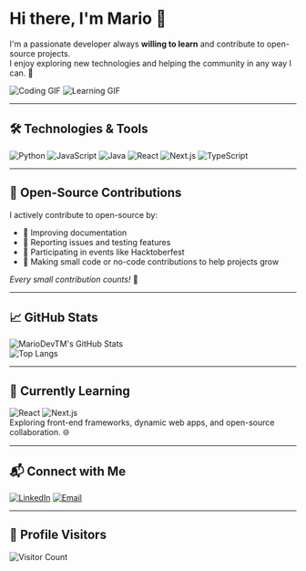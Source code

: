 # Hi there, I'm Mario 👋

I'm a passionate developer always **willing to learn** and contribute to open-source projects.  
I enjoy exploring new technologies and helping the community in any way I can. 🌱

![Coding GIF](https://media.giphy.com/media/26BRuo6sLetdllPAQ/giphy.gif)
![Learning GIF](https://media.giphy.com/media/l41lI4bYmcsPJX9Go/giphy.gif)


---

## 🛠️ Technologies & Tools

![Python](https://img.shields.io/badge/-Python-3776AB?style=flat&logo=python) 
![JavaScript](https://img.shields.io/badge/-JavaScript-323330?style=flat&logo=javascript) 
![Java](https://img.shields.io/badge/-Java-F89820?style=flat&logo=java) 
![React](https://img.shields.io/badge/-React-61DAFB?style=flat&logo=react) 
![Next.js](https://img.shields.io/badge/-Next.js-000000?style=flat&logo=next.js)
![TypeScript](https://img.shields.io/badge/-TypeScript-3178C6?style=flat&logo=typescript)

---

## 🌱 Open-Source Contributions

I actively contribute to open-source by:  
- 📝 Improving documentation  
- 🐞 Reporting issues and testing features  
- 🎉 Participating in events like Hacktoberfest  
- 🌟 Making small code or no-code contributions to help projects grow  

*Every small contribution counts!* 💪

---

## 📈 GitHub Stats

![MarioDevTM's GitHub Stats](https://github-readme-stats.vercel.app/api?username=MarioDevTM&show_icons=true&theme=radical)  
![Top Langs](https://github-readme-stats.vercel.app/api/top-langs/?username=MarioDevTM&layout=compact&theme=radical)

---

## 🎯 Currently Learning

![React](https://img.shields.io/badge/-React-61DAFB?style=flat&logo=react) 
![Next.js](https://img.shields.io/badge/-Next.js-000000?style=flat&logo=next.js)  
Exploring front-end frameworks, dynamic web apps, and open-source collaboration. 🌐

---

## 📬 Connect with Me

[![LinkedIn](https://img.shields.io/badge/-LinkedIn-0A66C2?style=flat&logo=linkedin&logoColor=white)](https://www.linkedin.com/in/mario-turtoi-703b13244/) 
[![Email](https://img.shields.io/badge/-Email-D14836?style=flat&logo=gmail&logoColor=white)](mailto:marioturtoi@gmail.com)

---

## 👀 Profile Visitors

![Visitor Count](https://profile-counter.glitch.me/MarioDevTM/count.svg)

